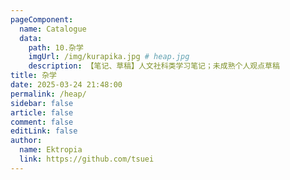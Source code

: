 ```yaml
---
pageComponent:
  name: Catalogue
  data:
    path: 10.杂学
    imgUrl: /img/kurapika.jpg # heap.jpg
    description: 【笔记、草稿】人文社科类学习笔记；未成熟个人观点草稿
title: 杂学
date: 2025-03-24 21:48:00
permalink: /heap/
sidebar: false
article: false
comment: false
editLink: false
author:
  name: Ektropia
  link: https://github.com/tsuei
---
```

